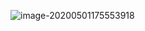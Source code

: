 ![image-20200501175553918](C:\Users\ADMIN\GitHub\dlthomass.github.io\images\image-20200501175553918.png)